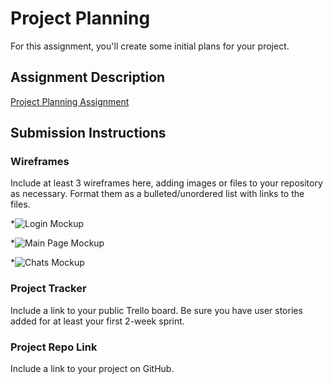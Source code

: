 # Project Planning
For this assignment, you'll create some initial plans for your project.

## Assignment Description
[Project Planning Assignment](https://education.launchcode.org/liftoff/modules/assignments/project-planning)

## Submission Instructions

### Wireframes

Include at least 3 wireframes here, adding images or files to your repository as necessary. Format them as a bulleted/unordered list with links to the files.

  
  *![Login Mockup](https://i.ibb.co/bbNNVXq/1-Login-145524128-1640821549.png)

  *![Main Page Mockup](https://i.ibb.co/YfJ65bF/0-Main-Page-145461787-1640822073.png)

 *![Chats Mockup](https://i.ibb.co/j4bpBY7/2-Chats-145524134-1640822103.png)
    
 </ul>

### Project Tracker

Include a link to your public Trello board. Be sure you have user stories added for at least your first 2-week sprint.

### Project Repo Link

Include a link to your project on GitHub.
